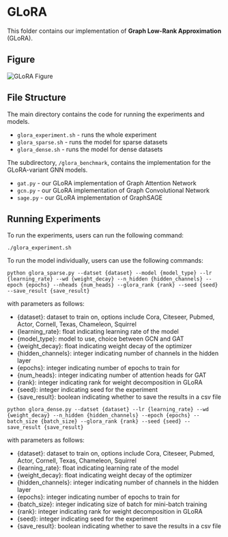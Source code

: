 # GLoRA
This folder contains our implementation of **Graph Low-Rank Approximation** (GLoRA).

## Figure
![GLoRA Figure](https://github.com/lyonely/HRP/assets/66782598/6f0ad3f1-caa9-4a43-a352-0fc231fd7499)

## File Structure
The main directory contains the code for running the experiments and models.
- `glora_experiment.sh` - runs the whole experiment
- `glora_sparse.sh` - runs the model for sparse datasets
- `glora_dense.sh` - runs the model for dense datasets

The subdirectory, `/glora_benchmark`, contains the implementation for the GLoRA-variant GNN models.
- `gat.py` - our GLoRA implementation of Graph Attention Network
- `gcn.py` - our GLoRA implementation of Graph Convolutional Network
- `sage.py` - our GLoRA implementation of GraphSAGE

## Running Experiments
To run the experiments, users can run the following command:
```
./glora_experiment.sh
```

To run the model individually, users can use the following commands:
```
python glora_sparse.py --datset {dataset} --model {model_type} --lr {learning_rate} --wd {weight_decay} --n_hidden {hidden_channels} --epoch {epochs} --nheads {num_heads} --glora_rank {rank} --seed {seed} --save_result {save_result}
```
with parameters as follows:
- {dataset}: dataset to train on, options include Cora, Citeseer, Pubmed, Actor, Cornell, Texas, Chameleon, Squirrel
- {learning_rate}: float indicating learning rate of the model
- {model_type}: model to use, choice between GCN and GAT
- {weight_decay}: float indicating weight decay of the optimizer
- {hidden_channels}: integer indicating number of channels in the hidden layer
- {epochs}: integer indicating number of epochs to train for
- {num_heads}: integer indicating number of attention heads for GAT
- {rank}: integer indicating rank for weight decomposition in GLoRA
- {seed}: integer indicating seed for the experiment
- {save_result}: boolean indicating whether to save the results in a csv file

```
python glora_dense.py --datset {dataset} --lr {learning_rate} --wd {weight_decay} --n_hidden {hidden_channels} --epoch {epochs} --batch_size {batch_size} --glora_rank {rank} --seed {seed} --save_result {save_result}
```
with parameters as follows:
- {dataset}: dataset to train on, options include Cora, Citeseer, Pubmed, Actor, Cornell, Texas, Chameleon, Squirrel
- {learning_rate}: float indicating learning rate of the model
- {weight_decay}: float indicating weight decay of the optimizer
- {hidden_channels}: integer indicating number of channels in the hidden layer
- {epochs}: integer indicating number of epochs to train for
- {batch_size}: integer indicating size of batch for mini-batch training
- {rank}: integer indicating rank for weight decomposition in GLoRA
- {seed}: integer indicating seed for the experiment
- {save_result}: boolean indicating whether to save the results in a csv file



